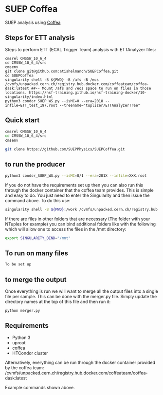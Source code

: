 # SUEP Coffea
SUEP analysis using [Coffea](https://coffeateam.github.io/coffea/)

## Steps for ETT analysis

Steps to perform ETT (ECAL Trigger Team) analysis with ETTAnalyzer files:

    cmsrel CMSSW_10_6_4
    cd CMSSW_10_6_4/src
    cmsenv
    git clone git@github.com:atishelmanch/SUEPCoffea.git
    cd SUEPCoffea
    singularity shell -B ${PWD} -B /afs -B /eos /cvmfs/unpacked.cern.ch/registry.hub.docker.com/coffeateam/coffea-dask:latest ##-- Mount /afs and /eos space to run on files in those locations. https://hsf-training.github.io/hsf-training-docker/10-singularity/index.html
    python3 condor_SUEP_WS.py --isMC=0 --era=2018 --infile=ETT_test_197.root --treename="tuplizer/ETTAnalyzerTree"
  
  

## Quick start
```bash
cmsrel CMSSW_10_6_4
cd CMSSW_10_6_4/src
cmsenv

git clone https://github.com/SUEPPhysics/SUEPCoffea.git
```

## to run the producer

```bash
python3 condor_SUEP_WS.py --isMC=0/1 --era=201X --infile=XXX.root
```

If you do not have the requirements set up then you can also run this through the docker container that the coffea team provides. This is simple and easy to do. You just need to enter the Singularity and then issue the command above. To do this use:

```bash
singularity shell -B ${PWD}:/work /cvmfs/unpacked.cern.ch/registry.hub.docker.com/coffeateam/coffea-dask:latest
```

If there are files in other folders that are necessary (The folder with your NTuples for example) you can bind additional folders like with the following which will allow one to access the files in the /mnt directory:

```bash
export SINGULARITY_BIND="/mnt"
```

## To run on many files
```bash
To be set up
```
## to merge the output

Once everything is run we will want to merge all the output files into a single file per sample. This can be done with the merger.py file. Simply update the directory names at the top of this file and then run it:

```bash
python merger.py
```

## Requirements

- Python 3
- uproot
- coffea
- HTCondor cluster

Alternatively, everything can be run through the docker container provided by the coffea team:
/cvmfs/unpacked.cern.ch/registry.hub.docker.com/coffeateam/coffea-dask:latest

Example commands shown above.

